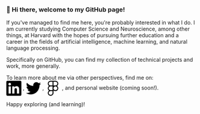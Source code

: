 ### 👋 Hi there, welcome to my GitHub page!

If you've managed to find me here, you're probably interested in what I do. I am currently studying Computer Science and Neuroscience, among other things, at Harvard with the hopes of pursuing further education and a career in the fields of artificial intelligence, machine learning, and natural language processing. 

Specifically on GitHub, you can find my collection of technical projects and work, more generally. 

To learn more about me via other perspectives, find me on:<br>
<a href="https://www.linkedin.com/in/aikaaldayarova"><img src="images/linkedin.svg" align="center" target="blank" height="40"></a> , 
<a href="https://twitter.com/AAldayarova"><img src="images/twitter.svg" align="center" target="blank" height="40"></a> ,
<a href="https://www.figma.com/@aikaaldayarova"><img src="images/figma.svg" align="center" target="blank" height="40"></a> , 
and personal website (coming soon!).

Happy exploring (and learning)!
<!--
**aaldayarova/aaldayarova** is a ✨ _special_ ✨ repository because its `README.md` (this file) appears on your GitHub profile.

Here are some ideas to get you started:

- 🔭 I’m currently working on ...
- 🌱 I’m currently learning ...
- 👯 I’m looking to collaborate on ...
- 🤔 I’m looking for help with ...
- 💬 Ask me about ...
- 📫 How to reach me: ...
- 😄 Pronouns: ...
- ⚡ Fun fact: ...
-->
